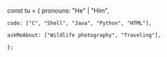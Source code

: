 const tu = {
    pronouns: "He" | "Him",
    
    code: ["C", "Shell", "Java", "Python", "HTML"],
    
    askMeAbout: ["Wildlife photography", "Traveling"],
    
    };
